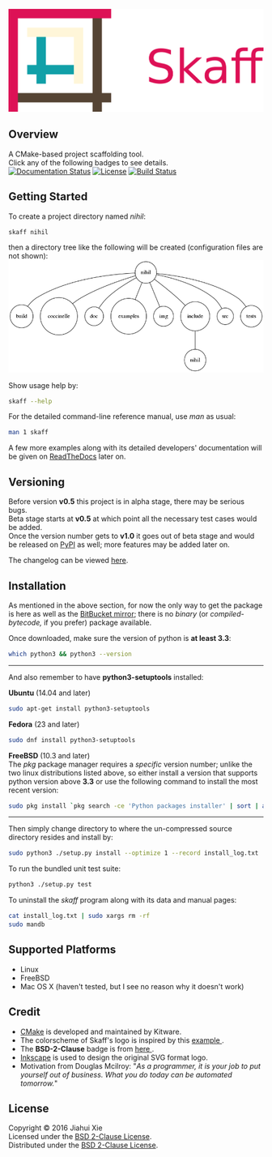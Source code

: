 ![skaff](img/banner.png)

## Overview
A CMake-based project scaffolding tool.  
Click any of the following badges to see details.  
[![Documentation Status](
https://readthedocs.org/projects/skaff/badge/?version=latest)](
http://skaff.readthedocs.io/en/latest/?badge=latest)
[![License](
https://img.shields.io/badge/license-BSD%202--Clause-blue.svg)](
http://opensource.org/licenses/BSD-2-Clause)
[![Build Status](
https://semaphoreci.com/api/v1/jhxie/skaff/branches/master/badge.svg)](
https://semaphoreci.com/jhxie/skaff)

## Getting Started
To create a project directory named *nihil*:
```bash
skaff nihil
```
then a directory tree like the following will be created
(configuration files are not shown):  
![tree](doc/source/img/output_tree.png)  

Show usage help by:
```bash
skaff --help
```

For the detailed command-line reference manual, use *man* as usual:
```bash
man 1 skaff
```

A few more examples along with its detailed developers' documentation will be
given on [ReadTheDocs](http://skaff.readthedocs.io/en/latest/) later on.

## Versioning
Before version **v0.5** this project is in alpha stage, there may be serious
bugs.  
Beta stage starts at **v0.5** at which point all the necessary test cases would
be added.  
Once the version number gets to **v1.0** it goes out of beta stage and would
be released on [PyPI](https://pypi.python.org/pypi) as well; more features may
be added later on.

The changelog can be viewed [here](CHANGELOG.md).

## Installation
As mentioned in the above section, for now the only way to get the package is
here as well as the [BitBucket mirror](https://bitbucket.org/jhxie/skaff);
there is no *binary* (or *compiled-bytecode,* if you prefer) package available.

Once downloaded, make sure the version of python is **at least 3.3**:
```bash
which python3 && python3 --version
```

-------------------------------------------------------------------------------

And also remember to have **python3-setuptools** installed:

**Ubuntu** (14.04 and later)
```bash
sudo apt-get install python3-setuptools
```

**Fedora** (23 and later)
```bash
sudo dnf install python3-setuptools
```

**FreeBSD** (10.3 and later)  
The *pkg* package manager requires a *specific* version number; unlike the two
linux distributions listed above, so either install a version that supports
python version above **3.3** or use the following command to install the most
recent version:
```bash
sudo pkg install `pkg search -ce 'Python packages installer' | sort | awk 'END{print $1}'`
```

-------------------------------------------------------------------------------

Then simply change directory to where the un-compressed source directory
resides and install by:
```bash
sudo python3 ./setup.py install --optimize 1 --record install_log.txt
```

To run the bundled unit test suite:
```bash
python3 ./setup.py test
```

To uninstall the *skaff* program along with its data and manual pages:
```bash
cat install_log.txt | sudo xargs rm -rf
sudo mandb
```

## Supported Platforms
* Linux
* FreeBSD
* Mac OS X (haven't tested, but I see no reason why it doesn't work)

## Credit
* [CMake](https://cmake.org) is developed and maintained by Kitware.
* The colorscheme of Skaff's logo is inspired by this
[example
](http://i34.photobucket.com/albums/d142/JanetB0601/ColorComboChallenge72.jpg).
* The **BSD-2-Clause** badge is from [here
](https://github.com/demhydraz/badge-collection).
* [Inkscape](https://inkscape.org/) is used to design the original SVG format
logo.
* Motivation from Douglas Mcilroy: "*As a programmer, it is your job to put
yourself out of business. What you do today can be automated tomorrow.*"

## License
Copyright &copy; 2016 Jiahui Xie  
Licensed under the [BSD 2-Clause License][BSD2].  
Distributed under the [BSD 2-Clause License][BSD2].

[BSD2]: https://opensource.org/licenses/BSD-2-Clause
